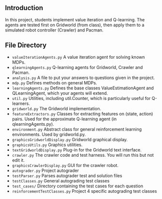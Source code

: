 ## Introduction
In this project, students implement value iteration and Q-learning. The agents are tested first on Gridworld (from class), then apply them to a simulated robot controller (Crawler) and Pacman.
## File Directory
- `valueIterationAgents.py`	A value iteration agent for solving known MDPs.
- `qlearningAgents.py`	Q-learning agents for Gridworld, Crawler and Pacman.
- `analysis.py`	A file to put your answers to questions given in the project.
- `mdp.py`	Defines methods on general MDPs.
- `learningAgents.py`	Defines the base classes ValueEstimationAgent and QLearningAgent, which your agents will extend.
- `util.py`	Utilities, including util.Counter, which is particularly useful for Q-learners.
- `gridworld.py`	The Gridworld implementation.
- `featureExtractors.py`	Classes for extracting features on (state, action) pairs. Used for the approximate Q-learning agent (in qlearningAgents.py).
- `environment.py`	Abstract class for general reinforcement learning environments. Used by gridworld.py.
- `graphicsGridworldDisplay.py`	Gridworld graphical display.
- `graphicsUtils.py`	Graphics utilities.
- `textGridworldDisplay.py`	Plug-in for the Gridworld text interface.
- `crawler.py`	The crawler code and test harness. You will run this but not edit it.
- `graphicsCrawlerDisplay.py`	GUI for the crawler robot.
- `autograder.py`	Project autograder
- `testParser.py`	Parses autograder test and solution files
- `testClasses.py`	General autograding test classes
- `test_cases/`	Directory containing the test cases for each question
- `reinforcementTestClasses.py`	Project 4 specific autograding test classes
